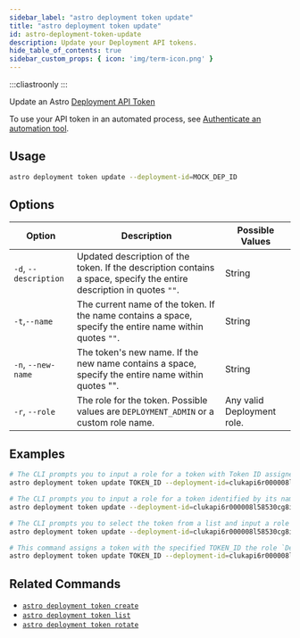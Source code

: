 ```yaml
---
sidebar_label: "astro deployment token update"
title: "astro deployment token update"
id: astro-deployment-token-update
description: Update your Deployment API tokens.
hide_table_of_contents: true
sidebar_custom_props: { icon: 'img/term-icon.png' }
---
```


:::cliastroonly
:::

Update an Astro [Deployment API Token](deployment-api-tokens.md)

To use your API token in an automated process, see [Authenticate an automation tool](automation-authentication.md).

## Usage

```sh
astro deployment token update --deployment-id=MOCK_DEP_ID
```

## Options

| Option                         | Description                                                                            | Possible Values                                                                |
| ------------------------------ | -------------------------------------------------------------------------------------- | ------------------------------------------------------------------------------ |
|`-d`, `--description`           |    Updated description of the token. If the description contains a space, specify the entire description in quotes `""`.                                              | String |
| `-t`,`--name`           |    The current name of the token. If the name contains a space, specify the entire name within quotes `""`.                                                | String |
| `-n`, `--new-name` | The token's new name. If the new name contains a space, specify the entire name within quotes "". | String |
| `-r`, `--role` | The role for the token. Possible values are `DEPLOYMENT_ADMIN` or a custom role name. | Any valid Deployment role. |

## Examples

```bash
# The CLI prompts you to input a role for a token with Token ID assigned to a specific Deployment
astro deployment token update TOKEN_ID --deployment-id=clukapi6r000008l58530cg8i

# The CLI prompts you to input a role for a token identified by its name
astro deployment token update --deployment-id=clukapi6r000008l58530cg8i -name=TOKEN_NAME

# The CLI prompts you to select the token from a list and input a role
astro deployment token update --deployment-id=clukapi6r000008l58530cg8i

# This command assigns a token with the specified TOKEN_ID the role `Deployment Admin` to a Deployment with the following ID.
astro deployment token update TOKEN_ID --deployment-id=clukapi6r000008l58530cg8i --role=DEPLOYMENT_ADMIN
```

## Related Commands

- [`astro deployment token create`](cli/astro-deployment-create.md)
- [`astro deployment token list`](cli/astro-deployment-token-list.md)
- [`astro deployment token rotate`](cli/astro-deployment-token-rotate.md)
